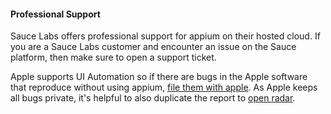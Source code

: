 #### Professional Support

Sauce Labs offers professional support for appium on their hosted cloud. If
you are a Sauce Labs customer and encounter an issue on the Sauce platform,
then make sure to open a support ticket.

Apple supports UI Automation so if there are bugs in the Apple software that
reproduce without using appium,
[file them with apple](https://developer.apple.com/bug-reporting/). As Apple
keeps all bugs private, it's helpful to also duplicate the report to
[open radar](http://openradar.appspot.com/).